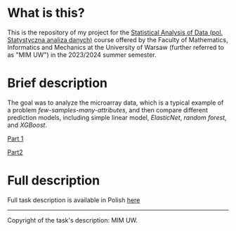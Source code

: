# What is this?

This is the repository of my project for the [Statistical Analysis of Data (pol. Statystyczna analiza danych)](https://usosweb.mimuw.edu.pl/kontroler.php?_action=katalog2/przedmioty/pokazPrzedmiot&prz_kod=1000-714SAD&callback=g_98acdc65) course offered by the Faculty of Mathematics, Informatics and Mechanics at the University of Warsaw (further referred to as "MIM UW") in the 2023/2024 summer semester.

# Brief description
The goal was to analyze the microarray data, which is a typical example of a problem _few-samples-many-attributes_, and then compare different prediction models, including simple linear model, _ElasticNet_, _random forest_, and _XGBoost_.

[Part 1](./Part1.html)

[Part2](./Part2.html)

# Full description
Full task description is available in Polish [here](Projekt_SAD_2024.pdf)

---
Copyright of the task's description: MIM UW.